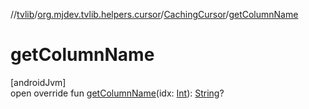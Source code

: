 //[tvlib](../../../index.md)/[org.mjdev.tvlib.helpers.cursor](../index.md)/[CachingCursor](index.md)/[getColumnName](get-column-name.md)

# getColumnName

[androidJvm]\
open override fun [getColumnName](get-column-name.md)(idx: [Int](https://kotlinlang.org/api/latest/jvm/stdlib/kotlin/-int/index.html)): [String](https://kotlinlang.org/api/latest/jvm/stdlib/kotlin/-string/index.html)?

